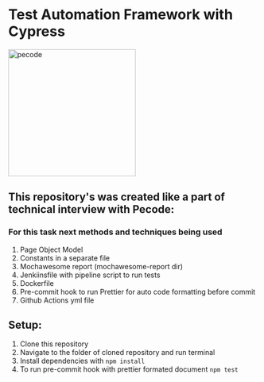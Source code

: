 # Test Automation Framework with Cypress

<a href="https://pecodesoftware.com/" target="_blank" rel="noreferrer"> <img src="https://res.cloudinary.com/crunchbase-production/image/upload/c_lpad,h_256,w_256,f_auto,q_auto:eco,dpr_1/ut0ogcezapo03ualxivd" alt="pecode" width="256" height="256"/></a>

## This repository's was created like a part of technical interview with Pecode:

### For this task next methods and techniques being used

1. Page Object Model
2. Constants in a separate file
3. Mochawesome report (mochawesome-report dir)
4. Jenkiinsfile with pipeline script to run tests
5. Dockerfile
6. Pre-commit hook to run Prettier for auto code formatting before commit
7. Github Actions yml file

## Setup:

1. Clone this repository
2. Navigate to the folder of cloned repository and run terminal
3. Install dependencies with `npm install`
4. To run pre-commit hook with prettier formated document `npm test`
